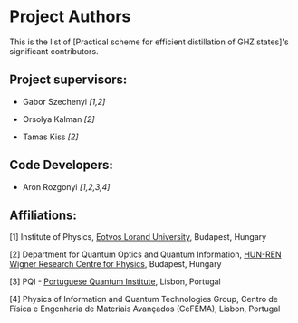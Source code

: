 Project Authors
===============

This is the list of [Practical scheme for efficient distillation of GHZ states]'s significant contributors.


## Project supervisors:

* Gabor Szechenyi *[1,2]*

* Orsolya Kalman *[2]*

* Tamas Kiss *[2]*


## Code Developers:

* Aron Rozgonyi *[1,2,3,4]*


## Affiliations:

[1] Institute of Physics, [Eotvos Lorand University](https://www.elte.hu/en/), Budapest, Hungary

[2] Department for Quantum Optics and Quantum Information, [HUN-REN Wigner Research Centre for Physics](https://wigner.hu/en/news), Budapest, Hungary

[3] PQI - [Portuguese Quantum Institute](https://pqi.pt), Lisbon, Portugal

[4] Physics of Information and Quantum Technologies Group, Centro de Física e Engenharia de Materiais Avançados (CeFEMA), Lisbon, Portugal
